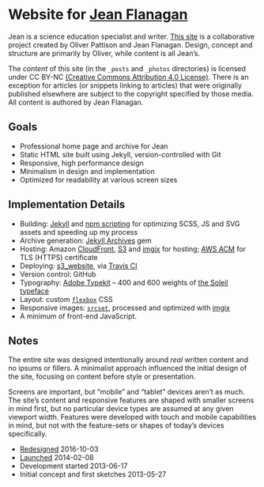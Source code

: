 # Website for [Jean Flanagan](https://jeancflanagan.com)

Jean is a science education specialist and writer. [This site](https://jeancflanagan.com) is a collaborative project created by Oliver Pattison and Jean Flanagan. Design, concept and structure are primarily by Oliver, while content is all Jean’s.

The *content* of this site (in the `_posts` and `_photos` directories) is licensed under CC BY-NC [(Creative Commons Attribution 4.0 License)](https://creativecommons.org/licenses/by-nc/4.0/). There is an exception for articles (or snippets linking to articles) that were originally published elsewhere are subject to the copyright specified by those media. All content is authored by Jean Flanagan.

## Goals

- Professional home page and archive for Jean
- Static HTML site built using Jekyll, version-controlled with Git
- Responsive, high performance design
- Minimalism in design and implementation
- Optimized for readability at various screen sizes

## Implementation Details

- Building: [Jekyll](http://jekyllrb.com) and [npm scripting](https://docs.npmjs.com/cli/run-script) for optimizing SCSS, JS and SVG assets and speeding up my process
- Archive generation: [Jekyll Archives](https://github.com/jekyll/jekyll-archives) gem
- Hosting: Amazon [CloudFront](https://aws.amazon.com/cloudfront/), [S3](https://aws.amazon.com/s3/) and [imgix](https://www.imgix.com) for hosting; [AWS ACM](https://aws.amazon.com/certificate-manager/) for TLS (HTTPS) certificate
- Deploying: [s3_website](https://github.com/laurilehmijoki/s3_website), via [Travis CI](https://travis-ci.org)
- Version control: GitHub
- Typography: [Adobe Typekit](https://typekit.com/colophons/cai2isa) – 400 and 600 weights of [the Soleil typeface](http://www.type-together.com/Soleil)
- Layout: custom [`flexbox`](https://www.w3.org/TR/2016/CR-css-flexbox-1-20160301/) CSS
- Responsive images: [`srcset`](https://responsiveimages.org), processed and optimized with [imgix](https://www.imgix.com/)
- A minimum of front-end JavaScript.

## Notes

The entire site was designed intentionally around *real* written content and no ipsums or fillers. A minimalist approach influenced the initial design of the site, focusing on content before style or presentation.

Screens are important, but “mobile” and “tablet” devices aren’t as much. The site’s content and responsive features are shaped with smaller screens in mind first, but no particular device types are assumed at any given viewport width. Features were developed with touch and mobile capabilities in mind, but not with the feature-sets or shapes of today’s devices specifically.

- [Redesigned](https://jeancflanagan.com) 2016-10-03
- [Launched](https://2016.jeancflanagan.com) 2014-02-08
- Development started 2013-06-17
- Initial concept and first sketches 2013-05-27
